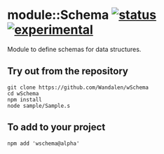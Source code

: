 
# module::Schema [![status](https://github.com/Wandalen/wSchema/workflows/publish/badge.svg)](https://github.com/Wandalen/wSchema/actions?query=workflow%3Apublish) [![experimental](https://img.shields.io/badge/stability-experimental-orange.svg)](https://github.com/emersion/stability-badges#experimental)

Module to define schemas for data structures.

## Try out from the repository
```
git clone https://github.com/Wandalen/wSchema
cd wSchema
npm install
node sample/Sample.s
```

## To add to your project
```
npm add 'wschema@alpha'
```

